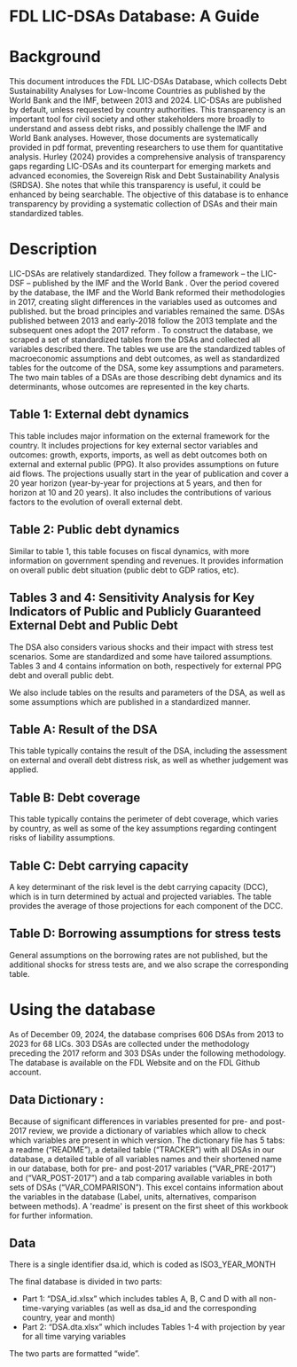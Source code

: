 # FDL LIC-DSAs Database: A Guide

# Background 

This document introduces the FDL LIC-DSAs Database, which collects Debt Sustainability Analyses for Low-Income Countries as published by the World Bank and the IMF, between 2013 and 2024.
LIC-DSAs are published by default, unless requested by country authorities. This transparency is an important tool for civil society and other stakeholders more broadly to understand and assess debt risks, and possibly challenge the IMF and World Bank analyses. However, those documents are systematically provided in pdf format, preventing researchers to use them for quantitative analysis. Hurley (2024) provides a comprehensive analysis of transparency gaps regarding LIC-DSAs and its counterpart for emerging markets and advanced economies, the Sovereign Risk and Debt Sustainability Analysis (SRDSA). She notes that while this transparency is useful, it could be enhanced by being searchable. The objective of this database is to enhance transparency by providing a systematic collection of DSAs and their main standardized tables.

# Description

LIC-DSAs are relatively standardized. They follow a framework – the LIC-DSF – published by the IMF and the World Bank . Over the period covered by the database, the IMF and the World Bank reformed their methodologies in 2017, creating slight differences in the variables used as outcomes and published. but the broad principles and variables remained the same. DSAs published between 2013 and early-2018 follow the 2013 template  and the subsequent ones adopt the 2017 reform . 
To construct the database, we scraped a set of standardized tables from the DSAs and collected all variables described there. The tables we use are the standardized tables of macroeconomic assumptions and debt outcomes, as well as standardized tables for the outcome of the DSA, some key assumptions and parameters. The two main tables of a DSAs are those describing debt dynamics and its determinants, whose outcomes are represented in the key charts.


## Table 1: External debt dynamics

This table includes major information on the external framework for the country. It includes projections for key external sector variables and outcomes: growth, exports, imports, as well as debt outcomes both on external and external public (PPG). It also provides assumptions on future aid flows. The projections usually start in the year of publication and cover a 20 year horizon (year-by-year for projections at 5 years, and then for horizon at 10 and 20 years).
It also includes the contributions of various factors to the evolution of overall external debt.

## Table 2: Public debt dynamics

Similar to table 1, this table focuses on fiscal dynamics, with more information on government spending and revenues. It provides information on overall public debt situation (public debt to GDP ratios, etc).

## Tables 3 and 4: Sensitivity Analysis for Key Indicators of Public and Publicly Guaranteed External Debt and Public Debt

The DSA also considers various shocks and their impact with stress test scenarios. Some are standardized and some have tailored assumptions. Tables 3 and 4 contains information on both, respectively for external PPG debt and overall public debt.

We also include tables on the results and parameters of the DSA, as well as some assumptions which are published in a standardized manner.

## Table A: Result of the DSA
This table typically contains the result of the DSA, including the assessment on external and overall debt distress risk, as well as whether judgement was applied.

## Table B: Debt coverage 
This table typically contains the perimeter of debt coverage, which varies by country, as well as some of the key assumptions regarding contingent risks of liability assumptions. 

## Table C: Debt carrying capacity
A key determinant of the risk level is the debt carrying capacity (DCC), which is in turn determined by actual and projected variables. The table provides the average of those projections for each component of the DCC.
 
## Table D: Borrowing assumptions for stress tests
General assumptions on the borrowing rates are not published, but the additional shocks for stress tests are, and we also scrape the corresponding table. 
 
# Using the database

As of December 09, 2024, the database comprises 606 DSAs from 2013 to 2023 for 68 LICs. 303 DSAs are collected under the methodology preceding the 2017 reform and 303 DSAs under the following methodology. 
The database is available on the FDL Website and on the FDL Github account.

## Data Dictionary :
Because of significant differences in variables presented for pre- and post-2017 review, we provide a dictionary of variables which allow to check which variables are present in which version.
The dictionary file has 5 tabs: a readme (“README”), a detailed table (“TRACKER”) with all DSAs in our database, a detailed table of all variables names and their shortened name in our database, both for pre- and post-2017 variables (“VAR_PRE-2017”) and (“VAR_POST-2017”) and a tab comparing available variables in both sets of DSAs (“VAR_COMPARISON”). 
This excel contains information about the variables in the database (Label, units, alternatives, comparison between methods). A 'readme' is present on the first sheet of this workbook for further information. 

## Data
There is a single identifier dsa.id, which is coded as ISO3_YEAR_MONTH

The final database is divided in two parts: 
-	Part 1: “DSA_id.xlsx” which includes tables A, B, C and D with all non-time-varying variables (as well as dsa_id and the corresponding country, year and month)
-	Part 2: “DSA.dta.xlsx” which includes Tables 1-4 with projection by year for all time varying variables

The two parts are formatted “wide”.

